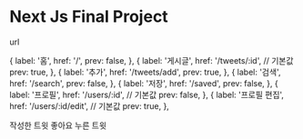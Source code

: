 # Next Js Final Project

url

{
label: '홈',
href: '/',
prev: false,
},
{
label: '게시글',
href: '/tweets/:id', // 기본값
prev: true,
},
{
label: '추가',
href: '/tweets/add',
prev: true,
},
{
label: '검색',
href: '/search',
prev: false,
},
{
label: '저장',
href: '/saved',
prev: false,
},
{
label: '프로필',
href: '/users/:id', // 기본값
prev: false,
},
{
label: '프로필 편집',
href: '/users/:id/edit', // 기본값
prev: true,
},

  <Link href={`/users/${user?.id}/tweets`}>작성한 트윗</Link>
<Link href={`/users/${user?.id}/likes`}>좋아요 누른 트윗</Link>
